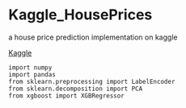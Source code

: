 # Kaggle_HousePrices
a house price prediction implementation on kaggle

[Kaggle](https://www.kaggle.com/c/house-prices-advanced-regression-techniques)

```
import numpy
import pandas
from sklearn.preprocessing import LabelEncoder
from sklearn.decomposition import PCA
from xgboost import XGBRegressor
```
